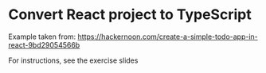 # Convert React project to TypeScript

Example taken from: https://hackernoon.com/create-a-simple-todo-app-in-react-9bd29054566b

For instructions, see the exercise slides
